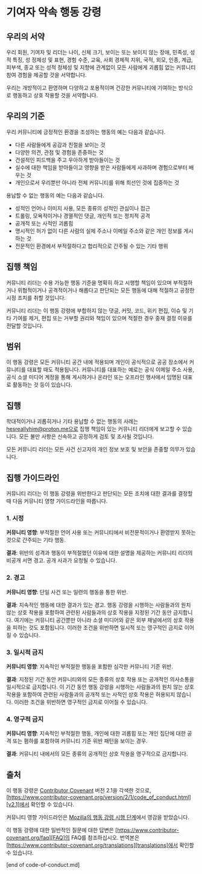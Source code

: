 # 기여자 약속 행동 강령

## 우리의 서약

우리 회원, 기여자 및 리더는 나이, 신체 크기, 보이는 또는 보이지 않는 장애, 민족성, 성적 특징, 성 정체성 및 표현, 경험 수준, 교육, 사회 경제적 지위, 국적, 외모, 인종, 계급, 피부색, 종교 또는 성적 정체성 및 지향에 관계없이 모든 사람에게 괴롭힘 없는 커뮤니티 참여 경험을 제공할 것을 서약합니다.

우리는 개방적이고 환영하며 다양하고 포용적이며 건강한 커뮤니티에 기여하는 방식으로 행동하고 상호 작용할 것을 서약합니다.

## 우리의 기준

우리 커뮤니티에 긍정적인 환경을 조성하는 행동의 예는 다음과 같습니다.

- 다른 사람들에게 공감과 친절을 보이는 것
- 다양한 의견, 관점 및 경험을 존중하는 것
- 건설적인 피드백을 주고 우아하게 받아들이는 것
- 실수에 대한 책임을 받아들이고 영향을 받은 사람들에게 사과하며 경험으로부터 배우는 것
- 개인으로서 우리뿐만 아니라 전체 커뮤니티를 위해 최선인 것에 집중하는 것

용납할 수 없는 행동의 예는 다음과 같습니다.

- 성적인 언어나 이미지 사용, 모든 종류의 성적인 관심이나 접근
- 트롤링, 모욕적이거나 경멸적인 댓글, 개인적 또는 정치적 공격
- 공개적 또는 사적인 괴롭힘
- 명시적인 허가 없이 다른 사람의 실제 주소나 이메일 주소와 같은 개인 정보를 게시하는 것
- 전문적인 환경에서 부적절하다고 합리적으로 간주될 수 있는 기타 행위

## 집행 책임

커뮤니티 리더는 수용 가능한 행동 기준을 명확히 하고 시행할 책임이 있으며 부적절하거나 위협적이거나 공격적이거나 해롭다고 판단되는 모든 행동에 대해 적절하고 공정한 시정 조치를 취할 것입니다.

커뮤니티 리더는 이 행동 강령에 부합하지 않는 댓글, 커밋, 코드, 위키 편집, 이슈 및 기타 기여를 제거, 편집 또는 거부할 권리와 책임이 있으며 적절한 경우 중재 결정 이유를 전달할 것입니다.

## 범위

이 행동 강령은 모든 커뮤니티 공간 내에 적용되며 개인이 공식적으로 공공 장소에서 커뮤니티를 대표할 때도 적용됩니다. 커뮤니티를 대표하는 예로는 공식 이메일 주소 사용, 공식 소셜 미디어 계정을 통해 게시하거나 온라인 또는 오프라인 행사에서 임명된 대표로 활동하는 것 등이 있습니다.

## 집행

학대적이거나 괴롭히거나 기타 용납할 수 없는 행동의 사례는 hesreallyhim@proton.me으로 집행 책임이 있는 커뮤니티 리더에게 보고할 수 있습니다. 모든 불만 사항은 신속하고 공정하게 검토 및 조사될 것입니다.

모든 커뮤니티 리더는 모든 사건 신고자의 개인 정보 보호 및 보안을 존중할 의무가 있습니다.

## 집행 가이드라인

커뮤니티 리더는 이 행동 강령을 위반한다고 판단되는 모든 조치에 대한 결과를 결정할 때 다음 커뮤니티 영향 가이드라인을 따릅니다.

### 1. 시정

**커뮤니티 영향**: 부적절한 언어 사용 또는 커뮤니티에서 비전문적이거나 환영받지 못하는 것으로 간주되는 기타 행동.

**결과**: 위반의 성격과 행동이 부적절했던 이유에 대한 설명을 제공하는 커뮤니티 리더의 비공개 서면 경고. 공개 사과가 요청될 수 있습니다.

### 2. 경고

**커뮤니티 영향**: 단일 사건 또는 일련의 행동을 통한 위반.

**결과**: 지속적인 행동에 대한 결과가 있는 경고. 행동 강령을 시행하는 사람들과의 원치 않는 상호 작용을 포함하여 관련된 사람들과의 상호 작용을 지정된 기간 동안 금지합니다. 여기에는 커뮤니티 공간뿐만 아니라 소셜 미디어와 같은 외부 채널에서의 상호 작용을 피하는 것도 포함됩니다. 이러한 조건을 위반하면 일시적 또는 영구적인 금지로 이어질 수 있습니다.

### 3. 일시적 금지

**커뮤니티 영향**: 지속적인 부적절한 행동을 포함한 심각한 커뮤니티 기준 위반.

**결과**: 지정된 기간 동안 커뮤니티와의 모든 종류의 상호 작용 또는 공개적인 의사소통을 일시적으로 금지합니다. 이 기간 동안 행동 강령을 시행하는 사람들과의 원치 않는 상호 작용을 포함하여 관련된 사람들과의 공개적 또는 사적인 상호 작용은 허용되지 않습니다. 이러한 조건을 위반하면 영구적인 금지로 이어질 수 있습니다.

### 4. 영구적 금지

**커뮤니티 영향**: 지속적인 부적절한 행동, 개인에 대한 괴롭힘 또는 개인 집단에 대한 공격 또는 폄하를 포함하여 커뮤니티 기준 위반 패턴을 보이는 경우.

**결과**: 커뮤니티 내에서의 모든 종류의 공개적인 상호 작용을 영구적으로 금지합니다.

## 출처

이 행동 강령은 [Contributor Covenant][homepage] 버전 2.1을 각색한 것으로, [https://www.contributor-covenant.org/version/2/1/code_of_conduct.html][v2.1]에서 확인할 수 있습니다.

커뮤니티 영향 가이드라인은 [Mozilla의 행동 강령 시행 단계][Mozilla CoC]에서 영감을 받았습니다.

이 행동 강령에 대한 일반적인 질문에 대한 답변은 [https://www.contributor-covenant.org/faq][FAQ]의 FAQ를 참조하십시오. 번역본은 [https://www.contributor-covenant.org/translations][translations]에서 확인할 수 있습니다.

[homepage]: https://www.contributor-covenant.org
[v2.1]: https://www.contributor-covenant.org/version/2/1/code_of_conduct.html
[Mozilla CoC]: https://github.com/mozilla/diversity
[FAQ]: https://www.contributor-covenant.org/faq
[translations]: https://www.contributor-covenant.org/translations
[end of code-of-conduct.md]
